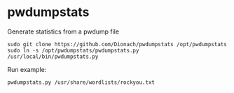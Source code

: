 # pwdumpstats

Generate statistics from a pwdump file

```shell
sudo git clone https://github.com/Dionach/pwdumpstats /opt/pwdumpstats
sudo ln -s /opt/pwdumpstats/pwdumpstats.py /usr/local/bin/pwdumpstats.py
```

Run example:

```shell
pwdumpstats.py /usr/share/wordlists/rockyou.txt
```
